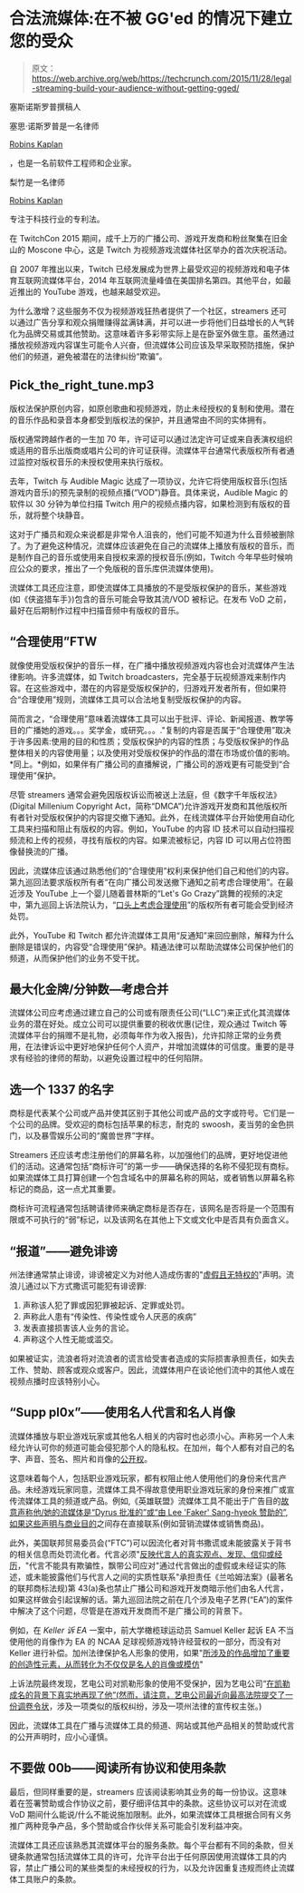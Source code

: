 # 合法流媒体:在不被 GG'ed 的情况下建立您的受众

> 原文：<https://web.archive.org/web/https://techcrunch.com/2015/11/28/legal-streaming-build-your-audience-without-getting-gged/>

塞斯诺斯罗普撰稿人

塞思·诺斯罗普是一名律师

[Robins Kaplan](https://web.archive.org/web/20221201151158/http://www.robinskaplan.com/)

，也是一名前软件工程师和企业家。

梨竹是一名律师

[Robins Kaplan](https://web.archive.org/web/20221201151158/http://www.robinskaplan.com/)

专注于科技行业的专利法。

在 TwitchCon 2015 期间，成千上万的广播公司、游戏开发商和粉丝聚集在旧金山的 Moscone 中心，这是 Twitch 为视频游戏流媒体社区举办的首次庆祝活动。

自 2007 年推出以来，Twitch 已经发展成为世界上最受欢迎的视频游戏和电子体育互联网流媒体平台，2014 年互联网流量峰值在美国排名第四。其他平台，如最近推出的 YouTube 游戏，也越来越受欢迎。

为什么激增？这些服务不仅为视频游戏狂热者提供了一个社区，streamers 还可以通过广告分享和观众捐赠赚得盆满钵满，并可以进一步将他们日益增长的人气转化为品牌交易或其他赞助。这意味着许多彩带实际上是在卧室外做生意。虽然通过播放视频游戏内容谋生可能令人兴奋，但流媒体公司应该及早采取预防措施，保护他们的频道，避免被潜在的法律纠纷“欺骗”。

## Pick_the_right_tune.mp3

版权法保护原创内容，如原创歌曲和视频游戏，防止未经授权的复制和使用。潜在的音乐作品和录音本身都受到版权法的保护，并且通常由不同的实体拥有。

版权通常跨越作者的一生加 70 年，许可证可以通过法定许可证或来自表演权组织或适用的音乐出版商或唱片公司的许可证获得。流媒体平台通常代表版权所有者通过监控对版权音乐的未授权使用来执行版权。

去年，Twitch 与 Audible Magic 达成了一项协议，允许它将使用版权音乐(包括游戏内音乐)的预先录制的视频点播(“VOD”)静音。具体来说，Audible Magic 的软件以 30 分钟为单位扫描 Twitch 用户的视频点播内容，如果检测到有版权的音乐，就将整个块静音。

这对于广播员和观众来说都是非常令人沮丧的，他们可能不知道为什么音频被删除了。为了避免这种情况，流媒体应该避免在自己的流媒体上播放有版权的音乐，而是制作自己的音乐或使用来自授权来源的授权音乐(例如，Twitch 今年早些时候响应公众的要求，推出了一个免版税的音乐库供流媒体使用)。

流媒体工具还应注意，即使流媒体工具播放的不是受版权保护的音乐，某些游戏(如《侠盗猎车手》)包含的音乐可能会导致其流/VOD 被标记。在发布 VoD 之前，最好在后期制作过程中扫描音频中有版权的音乐。

## “合理使用”FTW

就像使用受版权保护的音乐一样，在广播中播放视频游戏内容也会对流媒体产生法律影响。许多流媒体，如 Twitch broadcasters，完全基于玩视频游戏来制作内容。在这些游戏中，潜在的内容是受版权保护的，归游戏开发者所有，但如果符合“合理使用”规则，流媒体工具可以合法地复制受版权保护的内容。

简而言之，“合理使用”意味着流媒体工具可以出于批评、评论、新闻报道、教学等目的广播她的游戏。。。奖学金，或研究。。。."复制的内容是否属于“合理使用”取决于许多因素:使用的目的和性质；受版权保护的内容的性质；与受版权保护的作品整体相关的内容使用量；以及使用对受版权保护的作品的潜在市场或价值的影响。*同上。*例如，如果伴有广播公司的直播解说，广播公司的游戏更有可能受到“合理使用”保护。

尽管 streamers 通常会避免因版权诉讼而被送上法庭，但《数字千年版权法》(Digital Millenium Copyright Act，简称“DMCA”)允许游戏开发商和其他版权所有者针对受版权保护的内容提交撤下通知。此外，在线流媒体平台开始使用自动化工具来扫描和阻止有版权的内容。例如，YouTube 的内容 ID 技术可以自动扫描视频流和上传的视频，寻找有版权的内容。如果流被标记，内容 ID 可以用占位符图像替换流的广播。

因此，流媒体应该通过熟悉他们的“合理使用”权利来保护他们自己和他们的内容。第九巡回法要求版权所有者“在向广播公司发送撤下通知之前考虑合理使用”。在最近涉及 YouTube 上一个婴儿随着普林斯的“Let's Go Crazy”跳舞的视频的决定中，第九巡回上诉法院认为，“[口头上考虑合理使用](https://web.archive.org/web/20221201151158/http://cdn.ca9.uscourts.gov/datastore/opinions/2015/09/14/13-16106.pdf)”的版权所有者可能会受到经济处罚。

此外，YouTube 和 Twitch 都允许流媒体工具用“反通知”来回应删除，解释为什么删除是错误的，内容受“合理使用”保护。精通法律可以帮助流媒体公司保护他们的频道，从而保护他们的业务不受干扰。

## 最大化金牌/分钟数—考虑合并

流媒体公司应考虑通过建立自己的公司或有限责任公司(“LLC”)来正式化其流媒体业务的潜在好处。成立公司可以提供重要的税收优惠(记住，观众通过 Twitch 等流媒体平台的捐赠不是礼物，必须每年作为收入报告)，允许扣除正常的业务费用，在法律诉讼中更好地保护任何个人资产，并增加流媒体的可信度。重要的是寻求有经验的律师的帮助，以避免设置过程中的任何陷阱。

## 选一个 1337 的名字

商标是代表某个公司或产品并使其区别于其他公司或产品的文字或符号。它们是一个公司的品牌。受欢迎的商标包括苹果的标志，耐克的 swoosh，麦当劳的金色拱门，以及暴雪娱乐公司的“魔兽世界”字样。

Streamers 还应该考虑注册他们的屏幕名称，以加强他们的品牌，更好地促进他们的活动。这通常包括“商标许可”的第一步——确保选择的名称不侵犯现有商标。如果流媒体工具打算创建一个包含域名中的屏幕名称的网站，或者销售以屏幕名称标记的商品，这一点尤其重要。

商标许可流程通常包括聘请律师来确定商标是否存在，该网名是否将是一个范围有限或不可执行的“弱”标记，以及该网名在其他上下文或文化中是否具有负面含义。

## “报道”——避免诽谤

州法律通常禁止诽谤，诽谤被定义为对他人造成伤害的"[虚假且无特权的](https://web.archive.org/web/20221201151158/http://codes.findlaw.com/ca/civil-code/civ-sect-46.html)"声明。流浪儿通过以下方式撒谎可能犯有诽谤罪:

1.  声称该人犯了罪或因犯罪被起诉、定罪或处罚。
2.  声称此人患有“传染性、传染性或令人厌恶的疾病”
3.  发表直接损害该人业务的言论。
4.  声称这个人性无能或滥交。

如果被证实，流浪者将对流浪者的谎言给受害者造成的实际损害承担责任，如失去工作、赞助、顾客或观众或客户。因此，流媒体用户在谈论他们流中的其他人或在视频点播时应该特别小心。

## “Supp pl0x”——使用名人代言和名人肖像

流媒体播放与职业游戏玩家或其他名人相关的内容时也必须小心。声称另一个人未经允许认可你的频道可能会侵犯那个人的隐私权。在加州，每个人都有对自己的名字、声音、签名、照片和肖像的[公开权](https://web.archive.org/web/20221201151158/http://codes.findlaw.com/ca/civil-code/civ-sect-3344.html)。

这意味着每个人，包括职业游戏玩家，都有权阻止他人使用他们的身份来代言产品。未经游戏玩家同意，流媒体工具不得故意使用职业游戏玩家的身份来推广或宣传流媒体工具的频道或产品。例如,《英雄联盟》流媒体工具不能出于广告目的[故意声称他/她的流媒体是“Dyrus 批准的”或“由 Lee 'Faker' Sang-hyeok 赞助的”,如果这些声明与商业目的](https://web.archive.org/web/20221201151158/http://law.justia.com/cases/federal/appellate-courts/F3/157/686/578261/)之间存在直接联系(例如营销流媒体或销售商品)。

此外，美国联邦贸易委员会(“FTC”)可以因流化者对背书撒谎或未能披露关于背书的相关信息而处罚流化者。代言必须"[反映代言人的真实观点、发现、信仰或经历](https://web.archive.org/web/20221201151158/http://caselaw.findlaw.com/us-9th-circuit/1033238.html)，"代言不能具有欺骗性，飘带公司应对"通过代言做出的虚假或未经证实的陈述，或未能披露他们与代言人之间的实质性联系"承担责任《兰哈姆法案》(最著名的联邦商标法规)第 43(a)条也禁止广播公司和游戏开发商暗示他们由名人代言，如果这样做会引起误解的话。第九巡回法院之前在几个涉及电子艺界(“EA”)的案件中解决了这个问题，尽管是在游戏开发商而不是广播公司的背景下。

例如，在 *Keller 诉 EA* 一案中，前大学橄榄球运动员 Samuel Keller 起诉 EA 不当使用他的肖像作为 EA 的 NCAA 足球视频游戏特许经营权的一部分，而没有对 Keller 进行补偿。加州法律保护名人形象的使用，如果"[所涉及的作品增加了重要的创造性元素，从而转化为不仅仅是名人的肖像或模仿](https://web.archive.org/web/20221201151158/https://www.eff.org/files/keller_v._ea_-_ninth_circuit.pdf)"

上诉法院最终发现，艺电公司对凯勒形象的使用不受保护，因为艺电公司“[在凯勒成名的背景下真实地再现了他”(然而，请注意，艺电公司最近向最高法院提交了一份](https://web.archive.org/web/20221201151158/https://www.eff.org/files/keller_v._ea_-_ninth_circuit.pdf)[调卷令状](https://web.archive.org/web/20221201151158/http://www.supremecourt.gov/search.aspx?filename=/docketfiles/15-424.htm)，涉及一项类似的版权纠纷，涉及一项州法律的宣传权主张。)

因此，流媒体工具在广播与流媒体工具的频道、网站或其他产品相关的赞助或代言的公开声明时，应小心谨慎。

## 不要做 00b——阅读所有协议和使用条款

最后，但同样重要的是，streamers 应该阅读影响其业务的每一份协议。这意味着在签署赞助或合作协议之前，要仔细评估其中的条款。这些协议可以对在流或 VoD 期间什么能说/什么不能说施加限制。此外，如果流媒体工具根据合同有义务推广两种竞争产品，多个赞助或合作伙伴关系可能会引发利益冲突。

流媒体工具还应该熟悉其流媒体平台的服务条款。每个平台都有不同的条款，但关键条款通常包括流媒体工具的许可，允许平台出于任何原因使用流媒体工具的内容，禁止广播公司的某些类型的未经授权的行为，以及允许因重复违规而终止流媒体工具账户的条款。